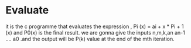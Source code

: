 # Evaluate
it is the c programme that evaluates the expression , Pi (x) = ai + x * Pi + 1 (x) and P0(x) is the final result. we are gonna give the inputs n,m,k,an an-1 …. a0 .and the output will be P(k) value at the end of the mth iteration.
